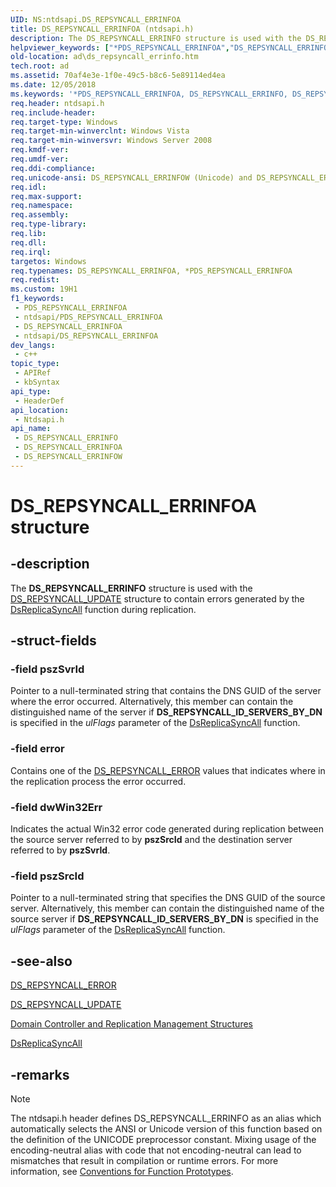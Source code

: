 ```yaml
---
UID: NS:ntdsapi.DS_REPSYNCALL_ERRINFOA
title: DS_REPSYNCALL_ERRINFOA (ntdsapi.h)
description: The DS_REPSYNCALL_ERRINFO structure is used with the DS_REPSYNCALL_UPDATE structure to contain errors generated by the DsReplicaSyncAll function during replication. (ANSI)
helpviewer_keywords: ["*PDS_REPSYNCALL_ERRINFOA","DS_REPSYNCALL_ERRINFO","DS_REPSYNCALL_ERRINFO structure [Active Directory]","DS_REPSYNCALL_ERRINFOA","DS_REPSYNCALL_ERRINFOW","PDS_REPSYNCALL_ERRINFO","PDS_REPSYNCALL_ERRINFO structure pointer [Active Directory]","_glines_ds_repsyncall_errinfo","ad.ds__repsyncall__errinfo","ad.ds_repsyncall_errinfo","ntdsapi/DS_REPSYNCALL_ERRINFO","ntdsapi/DS_REPSYNCALL_ERRINFOA","ntdsapi/DS_REPSYNCALL_ERRINFOW","ntdsapi/PDS_REPSYNCALL_ERRINFO"]
old-location: ad\ds_repsyncall_errinfo.htm
tech.root: ad
ms.assetid: 70af4e3e-1f0e-49c5-b8c6-5e89114ed4ea
ms.date: 12/05/2018
ms.keywords: '*PDS_REPSYNCALL_ERRINFOA, DS_REPSYNCALL_ERRINFO, DS_REPSYNCALL_ERRINFO structure [Active Directory], DS_REPSYNCALL_ERRINFOA, DS_REPSYNCALL_ERRINFOW, PDS_REPSYNCALL_ERRINFO, PDS_REPSYNCALL_ERRINFO structure pointer [Active Directory], _glines_ds_repsyncall_errinfo, ad.ds__repsyncall__errinfo, ad.ds_repsyncall_errinfo, ntdsapi/DS_REPSYNCALL_ERRINFO, ntdsapi/DS_REPSYNCALL_ERRINFOA, ntdsapi/DS_REPSYNCALL_ERRINFOW, ntdsapi/PDS_REPSYNCALL_ERRINFO'
req.header: ntdsapi.h
req.include-header: 
req.target-type: Windows
req.target-min-winverclnt: Windows Vista
req.target-min-winversvr: Windows Server 2008
req.kmdf-ver: 
req.umdf-ver: 
req.ddi-compliance: 
req.unicode-ansi: DS_REPSYNCALL_ERRINFOW (Unicode) and DS_REPSYNCALL_ERRINFOA (ANSI)
req.idl: 
req.max-support: 
req.namespace: 
req.assembly: 
req.type-library: 
req.lib: 
req.dll: 
req.irql: 
targetos: Windows
req.typenames: DS_REPSYNCALL_ERRINFOA, *PDS_REPSYNCALL_ERRINFOA
req.redist: 
ms.custom: 19H1
f1_keywords:
 - PDS_REPSYNCALL_ERRINFOA
 - ntdsapi/PDS_REPSYNCALL_ERRINFOA
 - DS_REPSYNCALL_ERRINFOA
 - ntdsapi/DS_REPSYNCALL_ERRINFOA
dev_langs:
 - c++
topic_type:
 - APIRef
 - kbSyntax
api_type:
 - HeaderDef
api_location:
 - Ntdsapi.h
api_name:
 - DS_REPSYNCALL_ERRINFO
 - DS_REPSYNCALL_ERRINFOA
 - DS_REPSYNCALL_ERRINFOW
---
```


# DS_REPSYNCALL_ERRINFOA structure


## -description

The <b>DS_REPSYNCALL_ERRINFO</b> structure is used with the <a href="/windows/desktop/api/ntdsapi/ns-ntdsapi-ds_repsyncall_updatea">DS_REPSYNCALL_UPDATE</a> structure to contain errors generated by the 
<a href="/windows/desktop/api/ntdsapi/nf-ntdsapi-dsreplicasyncalla">DsReplicaSyncAll</a> function during replication.

## -struct-fields

### -field pszSvrId

Pointer to a null-terminated string that contains the DNS GUID of the server where the error occurred. Alternatively, this member can contain the distinguished name of the server if <b>DS_REPSYNCALL_ID_SERVERS_BY_DN</b> is specified in the <i>ulFlags</i> parameter of the <a href="/windows/desktop/api/ntdsapi/nf-ntdsapi-dsreplicasyncalla">DsReplicaSyncAll</a> function.

### -field error

Contains one of the <a href="/windows/desktop/api/ntdsapi/ne-ntdsapi-ds_repsyncall_error">DS_REPSYNCALL_ERROR</a> values that indicates where in the replication process the error occurred.

### -field dwWin32Err

Indicates the actual Win32 error code generated during replication between the source server referred to by <b>pszSrcId</b> and the destination server referred to by <b>pszSvrId</b>.

### -field pszSrcId

Pointer to a null-terminated string that specifies the DNS GUID of the source server. Alternatively, this member can contain the distinguished name of the source server if <b>DS_REPSYNCALL_ID_SERVERS_BY_DN</b> is specified in the <i>ulFlags</i> parameter of the <a href="/windows/desktop/api/ntdsapi/nf-ntdsapi-dsreplicasyncalla">DsReplicaSyncAll</a> function.

## -see-also

<a href="/windows/desktop/api/ntdsapi/ne-ntdsapi-ds_repsyncall_error">DS_REPSYNCALL_ERROR</a>



<a href="/windows/desktop/api/ntdsapi/ns-ntdsapi-ds_repsyncall_updatea">DS_REPSYNCALL_UPDATE</a>



<a href="/windows/desktop/AD/domain-controller-and-replication-management-structures">Domain Controller and Replication Management Structures</a>



<a href="/windows/desktop/api/ntdsapi/nf-ntdsapi-dsreplicasyncalla">DsReplicaSyncAll</a>

## -remarks

> [!NOTE]
> The ntdsapi.h header defines DS_REPSYNCALL_ERRINFO as an alias which automatically selects the ANSI or Unicode version of this function based on the definition of the UNICODE preprocessor constant. Mixing usage of the encoding-neutral alias with code that not encoding-neutral can lead to mismatches that result in compilation or runtime errors. For more information, see [Conventions for Function Prototypes](/windows/win32/intl/conventions-for-function-prototypes).

